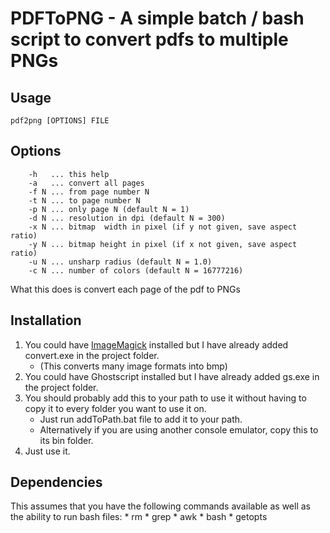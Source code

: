 PDFToPNG - A simple batch / bash script to convert pdfs to multiple PNGs
============================================================

Usage
------------

``pdf2png [OPTIONS] FILE``

Options
--------

        -h   ... this help
        -a   ... convert all pages
        -f N ... from page number N
        -t N ... to page number N
        -p N ... only page N (default N = 1)
        -d N ... resolution in dpi (default N = 300)
        -x N ... bitmap  width in pixel (if y not given, save aspect ratio)
        -y N ... bitmap height in pixel (if x not given, save aspect ratio)
        -u N ... unsharp radius (default N = 1.0)
        -c N ... number of colors (default N = 16777216)


What this does is convert each page of the pdf to PNGs

Installation
-------------

1. You could have [ImageMagick](http://www.imagemagick.org/script/index.php) installed but I have already added convert.exe in the project folder.
	* (This converts many image formats into bmp)
2. You could have Ghostscript installed but I have already added gs.exe in the project folder.
3. You should probably add this to your path to use it without having to copy it to every folder you want to use it on.
	* Just run addToPath.bat file to add it to your path.
	* Alternatively if you are using another console emulator, copy this to its bin folder.
4. Just use it.

Dependencies
------------

This assumes that you have the following commands available as well as the ability to run bash files:
	* rm
	* grep
	* awk
	* bash
	* getopts